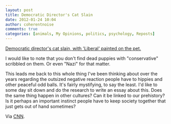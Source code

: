 ```yaml
---
layout: post
title: Democratic Director's Cat Slain
date: 2012-01-24 10:04
author: coherentnoise
comments: true
categories: [animals, My Opinions, politics, psychology, Reposts]
---
```

<a title="Democratic Director's Cat Slain from CNN" href="http://www.cnn.com/2012/01/23/politics/arkansas-campaign-cat/index.html?iref=allsearch" target="_blank">Democratic director's cat slain, with 'Liberal' painted on the pet.</a>

I would like to note that you don't find dead puppies with "conservative" scribbled on them. Or even "Nazi" for that matter.

This leads me back to this whole thing I've been thinking about over the years regarding the outsized negative reaction people have to hippies and other peaceful odd balls. It's fairly mystifying, to say the least. I'd like to some day sit down and do the research to write an essay about this. Does the same thing happen in other cultures? Can it be linked to our prehistory? Is it perhaps an important instinct people have to keep society together that just gets out of hand sometimes?

Via <a title="Democratic Director's Cat Slain from CNN" href="http://www.cnn.com/2012/01/23/politics/arkansas-campaign-cat/index.html?iref=allsearch" target="_blank">CNN</a>.
